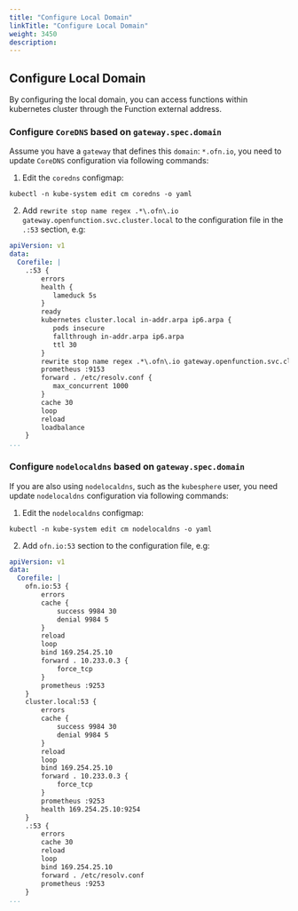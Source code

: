 ```yaml
---
title: "Configure Local Domain"
linkTitle: "Configure Local Domain"
weight: 3450
description:
---
```


## Configure Local Domain
By configuring the local domain, you can access functions within kubernetes cluster through the Function external address.
### Configure `CoreDNS` based on `gateway.spec.domain`
Assume you have a `gateway` that defines this `domain`: `*.ofn.io`, you need to update `CoreDNS` configuration via following commands:
1. Edit the `coredns` configmap:
```shell=
kubectl -n kube-system edit cm coredns -o yaml
```
2. Add `rewrite stop name regex .*\.ofn\.io gateway.openfunction.svc.cluster.local` to the configuration file in the `.:53` section, e.g:
```yaml
apiVersion: v1
data:
  Corefile: |
    .:53 {
        errors
        health {
           lameduck 5s
        }
        ready
        kubernetes cluster.local in-addr.arpa ip6.arpa {
           pods insecure
           fallthrough in-addr.arpa ip6.arpa
           ttl 30
        }
        rewrite stop name regex .*\.ofn\.io gateway.openfunction.svc.cluster.local
        prometheus :9153
        forward . /etc/resolv.conf {
           max_concurrent 1000
        }
        cache 30
        loop
        reload
        loadbalance
    }
...
```
### Configure `nodelocaldns` based on `gateway.spec.domain`
If you are also using `nodelocaldns`, such as the `kubesphere` user, you need update `nodelocaldns` configuration via following commands:
1. Edit the `nodelocaldns` configmap:
```shell=
kubectl -n kube-system edit cm nodelocaldns -o yaml
```
2. Add `ofn.io:53` section to the configuration file, e.g:
```yaml
apiVersion: v1
data:
  Corefile: |
    ofn.io:53 {
        errors
        cache {
            success 9984 30
            denial 9984 5
        }
        reload
        loop
        bind 169.254.25.10
        forward . 10.233.0.3 {
            force_tcp
        }
        prometheus :9253
    }
    cluster.local:53 {
        errors
        cache {
            success 9984 30
            denial 9984 5
        }
        reload
        loop
        bind 169.254.25.10
        forward . 10.233.0.3 {
            force_tcp
        }
        prometheus :9253
        health 169.254.25.10:9254
    }
    .:53 {
        errors
        cache 30
        reload
        loop
        bind 169.254.25.10
        forward . /etc/resolv.conf
        prometheus :9253
    }
...
```